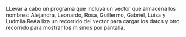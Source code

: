 LLevar a cabo un programa que incluya un vector que almacena los nombres: Alejandra, Leonardo, Rosa, Guillermo, Gabriel, Luisa y Ludmila.ReAa liza un recorrido del vector para cargar los datos y otro recorrido para mostrar los mismos por pantalla.